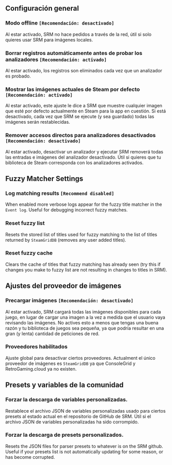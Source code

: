 ## Configuración general
### Modo offline `[Recomendación: desactivado]`

Al estar activado, SRM no hace pedidos a través de la red, útil si solo quieres usar SRM para imágenes locales.
### Borrar registros automáticamente antes de probar los analizadores `[Recomendación: activado]`
Al estar activado, los registros son eliminados cada vez que un analizador es probado.
### Mostrar las imágenes actuales de Steam por defecto `[Recomendación: activado]`
Al estar activado, este ajuste le dice a SRM que muestre cualquier imagen que esté por defecto actualmente en Steam para la app en cuestión. Si está desactivado, cada vez que SRM se ejecute (y sea guardado) todas las imágenes serán restablecidas.
### Remover accesos directos para analizadores desactivados `[Recomendación: desactivado]`
Al estar activado, desactivar un analizador y ejecutar SRM removerá todas las entradas e imágenes del analizador desactivado. Útil si quieres que tu biblioteca de Steam corresponda con los analizadores activados.

## Fuzzy Matcher Settings
### Log matching results `[Recommend disabled]`
When enabled more verbose logs appear for the fuzzy title matcher in the `Event log`. Useful for debugging incorrect fuzzy matches.

### Reset fuzzy list
Resets the stored list of titles used for fuzzy matching to the list of titles returned by `SteamGridDB` (removes any user added titles).
### Reset fuzzy cache
Clears the cache of titles that fuzzy matching has already seen (try this if changes you make to fuzzy list are not resulting in changes to titles in SRM).

## Ajustes del proveedor de imágenes
### Precargar imágenes `[Recomendación: desactivado]`
Al estar activado, SRM cargará todas las imágenes disponibles para cada juego, en lugar de cargar una imagen a la vez a medida que el usuario vaya revisando las imágenes. No actives esto a menos que tengas una buena razón y tu biblioteca de juegos sea pequeña, ya que podría resultar en una gran (y lenta) cantidad de peticiones de red.
### Proveedores habilitados
Ajuste global para desactivar ciertos proveedores. Actualment el único proveedor de imágenes es `SteamGridDB` ya que ConsoleGrid y RetroGaming.cloud ya no existen.

## Presets y variables de la comunidad
### Forzar la descarga de variables personalizadas.
Restablece el archivo JSON de variables personalizadas usado para ciertos presets al estado actual en el repositorio de GitHub de SRM. Útil si el archivo JSON de variables personalizadas ha sido corrompido.
### Forzar la descarga de presets personalizados.
Resets the JSON files for parser presets to whatever is on the SRM github. Useful if your presets list is not automatically updating for some reason, or has become corrupted.
